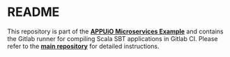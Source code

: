 # README

This repository is part of the **[APPUiO Microservices Example](http://docs.appuio.ch/en/latest/#microservices-example)** and contains the Gitlab runner for compiling Scala SBT applications in Gitlab CI. Please refer to the **[main repository](https://github.com/appuio/shop-example)** for detailed instructions.
